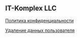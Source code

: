 ## IT-Komplex LLC

[Политика конфиденциальности](https://itkomplex.github.io/privacy.md)

[Удаление данных пользователя](https://guides.github.com/features/mastering-markdown/)
